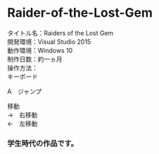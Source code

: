 # Raider-of-the-Lost-Gem
タイトル名：Raiders of the Lost Gem  
開発環境：Visual Studio 2015  
動作環境：Windows 10  
制作日数：約一ヵ月  
操作方法：  
キーボード  

A　ジャンプ  

移動  
→　右移動  
←　左移動  

### 学生時代の作品です。
